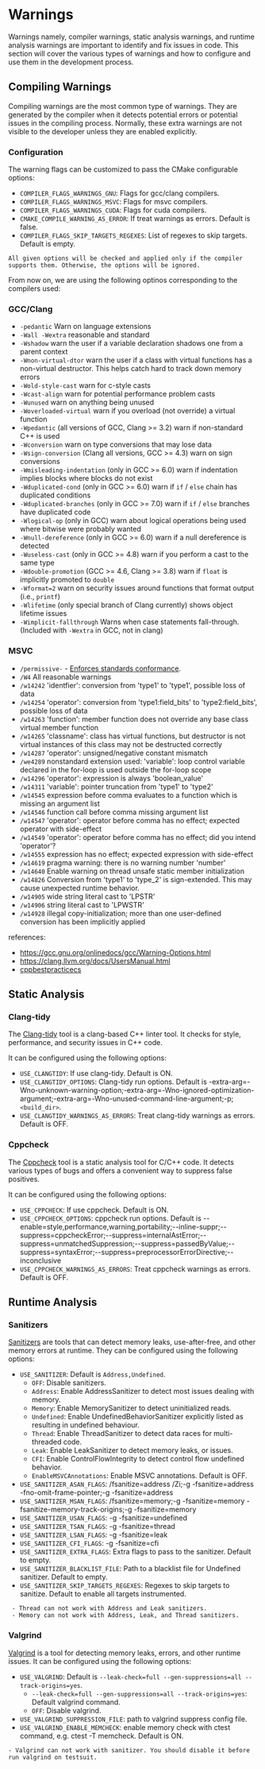 # Warnings

Warnings namely, compiler warnings, static analysis warnings, and runtime analysis warnings are important to identify and fix issues in code. This section will cover the various types of warnings and how to configure and use them in the development process.

## Compiling Warnings

Compiling warnings are the most common type of warnings. They are generated by the compiler when it detects potential errors or potential issues in the compiling process. Normally, these extra warnings are not visible to the developer unless they are enabled explicitly.

### Configuration

The warning flags can be customized to pass the CMake configurable options:

- `COMPILER_FLAGS_WARNINGS_GNU`: Flags for gcc/clang compilers.
- `COMPILER_FLAGS_WARNINGS_MSVC`: Flags for msvc compilers.
- `COMPILER_FLAGS_WARNINGS_CUDA`: Flags for cuda compilers.
- `CMAKE_COMPILE_WARNING_AS_ERROR`: If treat warnings as errors. Default is false.
- `COMPILER_FLAGS_SKIP_TARGETS_REGEXES`: List of regexes to skip targets. Default is empty.

```{note}
All given options will be checked and applied only if the compiler supports them. Otherwise, the options will be ignored.
```

From now on, we are using the following optinos corresponding to the compilers used:

### GCC/Clang

- `-pedantic` Warn on language extensions
- `-Wall -Wextra` reasonable and standard
- `-Wshadow` warn the user if a variable declaration shadows one from a parent context
- `-Wnon-virtual-dtor` warn the user if a class with virtual functions has a non-virtual destructor. This helps catch hard to track down memory errors
- `-Wold-style-cast` warn for c-style casts
- `-Wcast-align` warn for potential performance problem casts
- `-Wunused` warn on anything being unused
- `-Woverloaded-virtual` warn if you overload (not override) a virtual function
- `-Wpedantic` (all versions of GCC, Clang >= 3.2) warn if non-standard C++ is used
- `-Wconversion` warn on type conversions that may lose data
- `-Wsign-conversion` (Clang all versions, GCC >= 4.3) warn on sign conversions
- `-Wmisleading-indentation` (only in GCC >= 6.0) warn if indentation implies blocks where blocks do not exist
- `-Wduplicated-cond` (only in GCC >= 6.0) warn if `if` / `else` chain has duplicated conditions
- `-Wduplicated-branches` (only in GCC >= 7.0) warn if `if` / `else` branches have duplicated code
- `-Wlogical-op` (only in GCC) warn about logical operations being used where bitwise were probably wanted
- `-Wnull-dereference` (only in GCC >= 6.0) warn if a null dereference is detected
- `-Wuseless-cast` (only in GCC >= 4.8) warn if you perform a cast to the same type
- `-Wdouble-promotion` (GCC >= 4.6, Clang >= 3.8) warn if `float` is implicitly promoted to `double`
- `-Wformat=2` warn on security issues around functions that format output (i.e., `printf`)
- `-Wlifetime` (only special branch of Clang currently) shows object lifetime issues
- `-Wimplicit-fallthrough` Warns when case statements fall-through. (Included with `-Wextra` in GCC, not in clang)

### MSVC

- `/permissive-` - [Enforces standards conformance](https://docs.microsoft.com/en-us/cpp/build/reference/permissive-standards-conformance).
- `/W4` All reasonable warnings
- `/w14242` 'identfier': conversion from 'type1' to 'type1', possible loss of data
- `/w14254` 'operator': conversion from 'type1:field_bits' to 'type2:field_bits', possible loss of data
- `/w14263` 'function': member function does not override any base class virtual member function
- `/w14265` 'classname': class has virtual functions, but destructor is not virtual instances of this class may not be destructed correctly
- `/w14287` 'operator': unsigned/negative constant mismatch
- `/we4289` nonstandard extension used: 'variable': loop control variable declared in the for-loop is used outside the for-loop scope
- `/w14296` 'operator': expression is always 'boolean_value'
- `/w14311` 'variable': pointer truncation from 'type1' to 'type2'
- `/w14545` expression before comma evaluates to a function which is missing an argument list
- `/w14546` function call before comma missing argument list
- `/w14547` 'operator': operator before comma has no effect; expected operator with side-effect
- `/w14549` 'operator': operator before comma has no effect; did you intend 'operator'?
- `/w14555` expression has no effect; expected expression with side-effect
- `/w14619` pragma warning: there is no warning number 'number'
- `/w14640` Enable warning on thread unsafe static member initialization
- `/w14826` Conversion from 'type1' to 'type_2' is sign-extended. This may cause unexpected runtime behavior.
- `/w14905` wide string literal cast to 'LPSTR'
- `/w14906` string literal cast to 'LPWSTR'
- `/w14928` illegal copy-initialization; more than one user-defined conversion has been implicitly applied

references:

- <https://gcc.gnu.org/onlinedocs/gcc/Warning-Options.html>
- <https://clang.llvm.org/docs/UsersManual.html>
- [cppbestpracticecs](https://github.com/cpp-best-practices/cppbestpractices/blob/master/02-Use_the_Tools_Available.md)

## Static Analysis

### Clang-tidy

The [Clang-tidy](https://clang.llvm.org/extra/clang-tidy/) tool is a clang-based C++ linter tool. It checks for style, performance, and security issues in C++ code.

It can be configured using the following options:

- `USE_CLANGTIDY`: If use clang-tidy. Default is ON.
- `USE_CLANGTIDY_OPTIONS`: Clang-tidy run options. Default is -extra-arg=-Wno-unknown-warning-option;-extra-arg=-Wno-ignored-optimization-argument;-extra-arg=-Wno-unused-command-line-argument;-p;`<build_dir>`.
- `USE_CLANGTIDY_WARNINGS_AS_ERRORS`: Treat clang-tidy warnings as errors. Default is OFF.

### Cppcheck

The [Cppcheck](http://cppcheck.net/manual.html) tool is a static analysis tool for C/C++ code. It detects various types of bugs and offers a convenient way to suppress false positives.

It can be configured using the following options:

- `USE_CPPCHECK`: If use cppcheck. Default is ON.
- `USE_CPPCHECK_OPTIONS`: cppcheck run options. Default is --enable=style,performance,warning,portability;--inline-suppr;--suppress=cppcheckError;--suppress=internalAstError;--suppress=unmatchedSuppression;--suppress=passedByValue;--suppress=syntaxError;--suppress=preprocessorErrorDirective;--inconclusive
- `USE_CPPCHECK_WARNINGS_AS_ERRORS`: Treat cppcheck warnings as errors. Default is OFF.

## Runtime Analysis

### Sanitizers

[Sanitizers](https://clang.llvm.org/docs/index.html) are tools that can detect memory leaks, use-after-free, and other memory errors at runtime. They can be configured using the following options:

- `USE_SANITIZER`: Default is `Address,Undefined`.
  - `OFF`: Disable sanitizers.
  - `Address`: Enable AddressSanitizer to detect most issues dealing with memory.
  - `Memory`: Enable MemorySanitizer to detect uninitialized reads.
  - `Undefined`: Enable UndefinedBehaviorSanitizer explicitly listed as resulting in undefined behaviour.
  - `Thread`: Enable ThreadSanitizer to detect data races for multi-threaded code.
  - `Leak`: Enable LeakSanitizer to detect memory leaks, or issues.
  - `CFI`: Enable ControlFlowIntegrity to detect control flow undefined behavior.
  - `EnableMSVCAnnotations`: Enable MSVC annotations. Default is OFF.
- `USE_SANITIZER_ASAN_FLAGS`: /fsanitize=address /Zi;-g -fsanitize=address -fno-omit-frame-pointer;-g -fsanitize=address
- `USE_SANITIZER_MSAN_FLAGS`: /fsanitize=memory;-g -fsanitize=memory -fsanitize-memory-track-origins;-g -fsanitize=memory
- `USE_SANITIZER_USAN_FLAGS`: -g -fsanitize=undefined
- `USE_SANITIZER_TSAN_FLAGS`: -g -fsanitize=thread
- `USE_SANITIZER_LSAN_FLAGS`: -g -fsanitize=leak
- `USE_SANITIZER_CFI_FLAGS`: -g -fsanitize=cfi
- `USE_SANITIZER_EXTRA_FLAGS`: Extra flags to pass to the sanitizer. Default to empty.
- `USE_SANITIZER_BLACKLIST_FILE`: Path to a blacklist file for Undefined sanitizer. Default to empty.
- `USE_SANITIZER_SKIP_TARGETS_REGEXES`: Regexes to skip targets to sanitize. Default to enable all targets instrumented.

```{note}
 - Thread can not work with Address and Leak sanitizers.
 - Memory can not work with Address, Leak, and Thread sanitizers.
```

### Valgrind

[Valgrind](https://valgrind.org/docs/manual/manual.html) is a tool for detecting memory leaks, errors, and other runtime issues. It can be configured using the following options:

- `USE_VALGRIND`: Default is `--leak-check=full --gen-suppressions=all --track-origins=yes`.
  - `--leak-check=full --gen-suppressions=all --track-origins=yes`: Default valgrind command.
  - `OFF`: Disable valgrind.
- `USE_VALGRIND_SUPPRESSION_FILE`: path to valgrind suppress config file.
- `USE_VALGRIND_ENABLE_MEMCHECK`: enable memory check with ctest command, e.g. ctest -T memcheck. Default is ON.

```{note}
- Valgrind can not work with sanitizer. You should disable it before run valgrind on testsuit.
```
